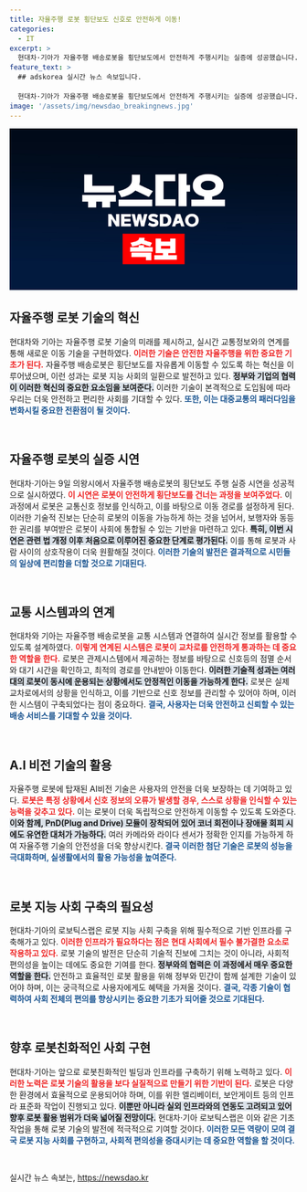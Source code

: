 ```yaml
---
title: 자율주행 로봇 횡단보도 신호로 안전하게 이동!
categories:
  - IT
excerpt: >
  현대차·기아가 자율주행 배송로봇을 횡단보도에서 안전하게 주행시키는 실증에 성공했습니다. AI비전과 실시간 교통정보 연동으로 로봇의 지능 사회 구현을 앞당기고, 로봇 배송의 새로운 시대를 열어가는 신호탄이 될 전망입니다.
feature_text: >
  ## adskorea 실시간 뉴스 속보입니다.

  현대차·기아가 자율주행 배송로봇을 횡단보도에서 안전하게 주행시키는 실증에 성공했습니다. AI비전과 실시간 교통정보 연동으로 로봇의 지능 사회 구현을 앞당기고, 로봇 배송의 새로운 시대를 열어가는 신호탄이 될 전망입니다.
image: '/assets/img/newsdao_breakingnews.jpg'
---
```


<p><img src="/assets/img/newsdao_breakingnews.jpg" alt="adskorea 속보" /></p>

<h2>자율주행 로봇 기술의 혁신</h2>

<p data-ke-size="size16">현대차와 기아는 자율주행 로봇 기술의 미래를 제시하고, 실시간 교통정보와의 연계를 통해 새로운 이동 기술을 구현하였다. <b><span style="color: #ee2323;">이러한 기술은 안전한 자율주행을 위한 중요한 기초가 된다.</span></b> 자율주행 배송로봇은 횡단보도를 자유롭게 이동할 수 있도록 하는 혁신을 이루어냈으며, 이런 성과는 로봇 지능 사회의 일환으로 발전하고 있다. <b><span style="background-color: #21538527;">정부와 기업의 협력이 이러한 혁신의 중요한 요소임을 보여준다.</span></b> 이러한 기술이 본격적으로 도입됨에 따라 우리는 더욱 안전하고 편리한 사회를 기대할 수 있다. <b><span style="color: #1a5490;">또한, 이는 대중교통의 패러다임을 변화시킬 중요한 전환점이 될 것이다.</span></b></p>

<p data-ke-size="size16">&nbsp;</p>

<h2>자율주행 로봇의 실증 시연</h2>

<p data-ke-size="size16">현대차·기아는 9일 의왕시에서 자율주행 배송로봇의 횡단보도 주행 실증 시연을 성공적으로 실시하였다. <b><span style="color: #ee2323;">이 시연은 로봇이 안전하게 횡단보도를 건너는 과정을 보여주었다.</span></b> 이 과정에서 로봇은 교통신호 정보를 인식하고, 이를 바탕으로 이동 경로를 설정하게 된다. 이러한 기술적 진보는 단순히 로봇의 이동을 가능하게 하는 것을 넘어서, 보행자와 동등한 권리를 부여받은 로봇이 사회에 통합될 수 있는 기반을 마련하고 있다. <b><span style="background-color: #21538527;">특히, 이번 시연은 관련 법 개정 이후 처음으로 이루어진 중요한 단계로 평가된다.</span></b> 이를 통해 로봇과 사람 사이의 상호작용이 더욱 원활해질 것이다. <b><span style="color: #1a5490;">이러한 기술의 발전은 결과적으로 시민들의 일상에 편리함을 더할 것으로 기대된다.</span></b></p>

<p data-ke-size="size16">&nbsp;</p>

<h2>교통 시스템과의 연계</h2>

<p data-ke-size="size16">현대차와 기아는 자율주행 배송로봇을 교통 시스템과 연결하여 실시간 정보를 활용할 수 있도록 설계하였다. <b><span style="color: #ee2323;">이렇게 연계된 시스템은 로봇이 교차로를 안전하게 통과하는 데 중요한 역할을 한다.</span></b> 로봇은 관제시스템에서 제공하는 정보를 바탕으로 신호등의 점멸 순서와 대기 시간을 확인하고, 최적의 경로를 안내받아 이동한다. <b><span style="background-color: #21538527;">이러한 기술적 성과는 여러 대의 로봇이 동시에 운용되는 상황에서도 안정적인 이동을 가능하게 한다.</span></b> 로봇은 실제 교차로에서의 상황을 인식하고, 이를 기반으로 신호 정보를 관리할 수 있어야 하며, 이러한 시스템이 구축되었다는 점이 중요하다. <b><span style="color: #1a5490;">결국, 사용자는 더욱 안전하고 신뢰할 수 있는 배송 서비스를 기대할 수 있을 것이다.</span></b></p>

<p data-ke-size="size16">&nbsp;</p>

<h2>A.I 비전 기술의 활용</h2>

<p data-ke-size="size16">자율주행 로봇에 탑재된 AI비전 기술은 사용자의 안전을 더욱 보장하는 데 기여하고 있다. <b><span style="color: #ee2323;">로봇은 특정 상황에서 신호 정보의 오류가 발생할 경우, 스스로 상황을 인식할 수 있는 능력을 갖추고 있다.</span></b> 이는 로봇이 더욱 독립적으로 안전하게 이동할 수 있도록 도와준다. <b><span style="background-color: #21538527;">이와 함께, PnD(Plug and Drive) 모듈이 장착되어 있어 코너 회전이나 장애물 회피 시에도 유연한 대처가 가능하다.</span></b> 여러 카메라와 라이다 센서가 정확한 인지를 가능하게 하여 자율주행 기술의 안전성을 더욱 향상시킨다. <b><span style="color: #1a5490;">결국 이러한 첨단 기술은 로봇의 성능을 극대화하며, 실생활에서의 활용 가능성을 높여준다.</span></b></p>

<p data-ke-size="size16">&nbsp;</p>

<h2>로봇 지능 사회 구축의 필요성</h2>

<p data-ke-size="size16">현대차·기아의 로보틱스랩은 로봇 지능 사회 구축을 위해 필수적으로 기반 인프라를 구축해가고 있다. <b><span style="color: #ee2323;">이러한 인프라가 필요하다는 점은 현대 사회에서 필수 불가결한 요소로 작용하고 있다.</span></b> 로봇 기술의 발전은 단순히 기술적 진보에 그치는 것이 아니라, 사회적 편의성을 높이는 데에도 중요한 기여를 한다. <b><span style="background-color: #21538527;">정부와의 협력은 이 과정에서 매우 중요한 역할을 한다.</span></b> 안전하고 효율적인 로봇 활용을 위해 정부와 민간이 함께 설계한 기술이 있어야 하며, 이는 궁극적으로 사용자에게도 혜택을 가져올 것이다. <b><span style="color: #1a5490;">결국, 각종 기술이 협력하여 사회 전체의 편의를 향상시키는 중요한 기초가 되어줄 것으로 기대된다.</span></b></p>

<p data-ke-size="size16">&nbsp;</p>

<h2>향후 로봇친화적인 사회 구현</h2>

<p data-ke-size="size16">현대차·기아는 앞으로 로봇친화적인 빌딩과 인프라를 구축하기 위해 노력하고 있다. <b><span style="color: #ee2323;">이러한 노력은 로봇 기술의 활용을 보다 실질적으로 만들기 위한 기반이 된다.</span></b> 로봇은 다양한 환경에서 효율적으로 운용되어야 하며, 이를 위한 엘리베이터, 보안게이트 등의 인프라 표준화 작업이 진행되고 있다. <b><span style="background-color: #21538527;">이뿐만 아니라 실외 인프라와의 연동도 고려되고 있어 향후 로봇 활용 범위가 더욱 넓어질 전망이다.</span></b> 현대차·기아 로보틱스랩은 이와 같은 기초 작업을 통해 로봇 기술의 발전에 적극적으로 기여할 것이다. <b><span style="color: #1a5490;">이러한 모든 역량이 모여 결국 로봇 지능 사회를 구현하고, 사회적 편의성을 증대시키는 데 중요한 역할을 할 것이다.</span></b></p>

<p data-ke-size="size16">&nbsp;</p>
실시간 뉴스 속보는, <a href="https://newsdao.kr" rel="dofollow">https://newsdao.kr</a>


